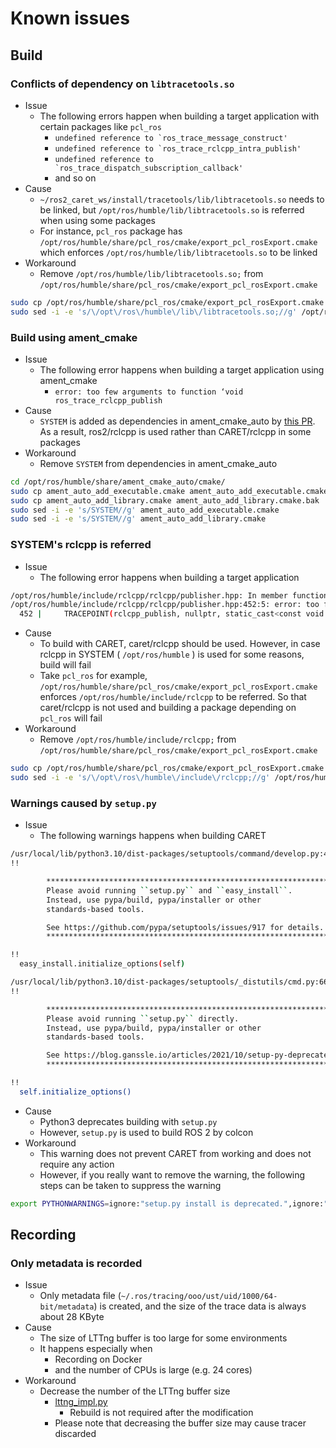 # Known issues

## Build

### Conflicts of dependency on `libtracetools.so`

- Issue
  - The following errors happen when building a target application with certain packages like `pcl_ros`
    - ``undefined reference to `ros_trace_message_construct'``
    - ``undefined reference to `ros_trace_rclcpp_intra_publish'``
    - ``undefined reference to `ros_trace_dispatch_subscription_callback'``
    - and so on
- Cause
  - `~/ros2_caret_ws/install/tracetools/lib/libtracetools.so` needs to be linked, but `/opt/ros/humble/lib/libtracetools.so` is referred when using some packages
  - For instance, `pcl_ros` package has `/opt/ros/humble/share/pcl_ros/cmake/export_pcl_rosExport.cmake` which enforces `/opt/ros/humble/lib/libtracetools.so` to be linked
- Workaround
  - Remove `/opt/ros/humble/lib/libtracetools.so;` from `/opt/ros/humble/share/pcl_ros/cmake/export_pcl_rosExport.cmake`

```sh
sudo cp /opt/ros/humble/share/pcl_ros/cmake/export_pcl_rosExport.cmake /opt/ros/humble/share/pcl_ros/cmake/export_pcl_rosExport.cmake.bak
sudo sed -i -e 's/\/opt\/ros\/humble\/lib\/libtracetools.so;//g' /opt/ros/humble/share/pcl_ros/cmake/export_pcl_rosExport.cmake
```

### Build using ament_cmake

- Issue
  - The following error happens when building a target application using ament_cmake
    - `error: too few arguments to function ‘void ros_trace_rclcpp_publish`
- Cause
  - `SYSTEM` is added as dependencies in ament_cmake_auto by [this PR](https://github.com/ament/ament_cmake/commit/799183ab9bcfd9b66df0de9b644abaf8c9b78e84). As a result, ros2/rclcpp is used rather than CARET/rclcpp in some packages
- Workaround
  - Remove `SYSTEM` from dependencies in ament_cmake_auto

```sh
cd /opt/ros/humble/share/ament_cmake_auto/cmake/
sudo cp ament_auto_add_executable.cmake ament_auto_add_executable.cmake.bak
sudo cp ament_auto_add_library.cmake ament_auto_add_library.cmake.bak
sudo sed -i -e 's/SYSTEM//g' ament_auto_add_executable.cmake
sudo sed -i -e 's/SYSTEM//g' ament_auto_add_library.cmake
```

### SYSTEM's rclcpp is referred

- Issue
  - The following error happens when building a target application

```sh
/opt/ros/humble/include/rclcpp/rclcpp/publisher.hpp: In member function ‘void rclcpp::Publisher<MessageT, AllocatorT>::do_inter_process_publish(const ROSMessageType&)’:
/opt/ros/humble/include/rclcpp/rclcpp/publisher.hpp:452:5: error: too few arguments to function ‘void ros_trace_rclcpp_publish(const void*, const void*, uint64_t)’
  452 |     TRACEPOINT(rclcpp_publish, nullptr, static_cast<const void *>(&msg));
```

- Cause
  - To build with CARET, caret/rclcpp should be used. However, in case rclcpp in SYSTEM ( `/opt/ros/humble` ) is used for some reasons, build will fail
  - Take `pcl_ros` for example, `/opt/ros/humble/share/pcl_ros/cmake/export_pcl_rosExport.cmake` enforces `/opt/ros/humble/include/rclcpp` to be referred. So that caret/rclcpp is not used and building a package depending on `pcl_ros` will fail
- Workaround
  - Remove `/opt/ros/humble/include/rclcpp;` from `/opt/ros/humble/share/pcl_ros/cmake/export_pcl_rosExport.cmake`

```sh
sudo cp /opt/ros/humble/share/pcl_ros/cmake/export_pcl_rosExport.cmake /opt/ros/humble/share/pcl_ros/cmake/export_pcl_rosExport.cmake.bak2
sudo sed -i -e 's/\/opt\/ros\/humble\/include\/rclcpp;//g' /opt/ros/humble/share/pcl_ros/cmake/export_pcl_rosExport.cmake
```

### Warnings caused by `setup.py`

- Issue
  - The following warnings happens when building CARET

```sh
/usr/local/lib/python3.10/dist-packages/setuptools/command/develop.py:40: EasyInstallDeprecationWarning: easy_install command is deprecated.
!!

        ********************************************************************************
        Please avoid running ``setup.py`` and ``easy_install``.
        Instead, use pypa/build, pypa/installer or other
        standards-based tools.

        See https://github.com/pypa/setuptools/issues/917 for details.
        ********************************************************************************

!!
  easy_install.initialize_options(self)
```

```sh
/usr/local/lib/python3.10/dist-packages/setuptools/_distutils/cmd.py:66: SetuptoolsDeprecationWarning: setup.py install is deprecated.
!!

        ********************************************************************************
        Please avoid running ``setup.py`` directly.
        Instead, use pypa/build, pypa/installer or other
        standards-based tools.

        See https://blog.ganssle.io/articles/2021/10/setup-py-deprecated.html for details.
        ********************************************************************************

!!
  self.initialize_options()
```

- Cause
  - Python3 deprecates building with `setup.py`
  - However, `setup.py` is used to build ROS 2 by colcon
- Workaround
  - This warning does not prevent CARET from working and does not require any action
  - However, if you really want to remove the warning, the following steps can be taken to suppress the warning

```sh
export PYTHONWARNINGS=ignore:"setup.py install is deprecated.",ignore:"easy_install command is deprecated."
```

## Recording

### Only metadata is recorded

- Issue
  - Only metadata file (`~/.ros/tracing/ooo/ust/uid/1000/64-bit/metadata`) is created, and the size of the trace data is always about 28 KByte
- Cause
  - The size of LTTng buffer is too large for some environments
  - It happens especially when
    - Recording on Docker
    - and the number of CPUs is large (e.g. 24 cores)
- Workaround
  - Decrease the number of the LTTng buffer size
    - [lttng_impl.py](https://github.com/tier4/ros2_tracing/blob/64545052077d38c770b0c6e73fad221bcaba0583/tracetools_trace/tracetools_trace/tools/lttng_impl.py#L157)
      - Rebuild is not required after the modification
    - Please note that decreasing the buffer size may cause tracer discarded

